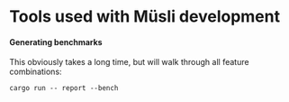 # Tools used with Müsli development

#### Generating benchmarks

This obviously takes a long time, but will walk through all feature
combinations:

```
cargo run -- report --bench
```
